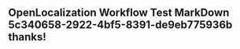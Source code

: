 <properties
ms.topic="hero-topic"
ms.test1="hero-topic"
ms.test2="test"/>

## OpenLocalization Workflow Test MarkDown 5c340658-2922-4bf5-8391-de9eb775936b thanks!
